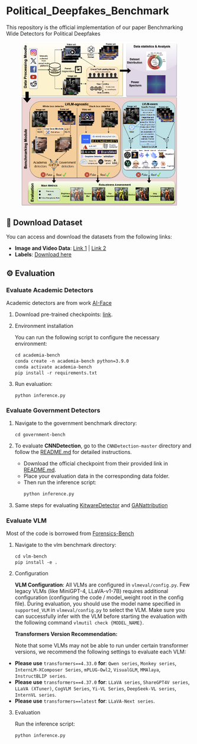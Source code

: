 
# Political_Deepfakes_Benchmark

This repository is the official implementation of our paper Benchmarking Wide Detectors for Political Deepfakes

<figure>
  <img src="assets/overview.png" alt="Overview">
</figure>



## 📁 Download Dataset
You can access and download the datasets from the following links:

- **Image and Video Data**: [Link 1](https://purdue0-my.sharepoint.com/:f:/g/personal/lin1785_purdue_edu/EidE546IvUdIsS_3LFCQX3MBGyS6lKtW-XiuHJwnIvpdYw?e=0MVjtJ) | [Link 2](https://purdue0-my.sharepoint.com/:f:/g/personal/lin1785_purdue_edu/EpQPBynMPlJDkdQ05Q-Ej5EBNzoiQIhZgFHLo6cbrnYNMw?e=0pll1P)
- **Labels**: [Download here](https://purdue0-my.sharepoint.com/:f:/g/personal/lin1785_purdue_edu/EpQPBynMPlJDkdQ05Q-Ej5EBNzoiQIhZgFHLo6cbrnYNMw?e=0pll1P)


## ⚙️ Evaluation

### Evaluate Academic Detectors

Academic detectors are from work [AI-Face](https://github.com/Purdue-M2/AI-Face-FairnessBench)

1. Download pre-trained checkpoints: [link](https://purdue0-my.sharepoint.com/:f:/g/personal/lin1785_purdue_edu/EsNU0g9QQP5Dgf74rgmydfoB-gWRy2zRpqnuE8sONgQ5mw?e=1wvy2j).

2. Environment installation
 
    You can run the following script to configure the necessary environment:

    ```
    cd academia-bench
    conda create -n academia-bench python=3.9.0
    conda activate academia-bench
    pip install -r requirements.txt
    ```

3. Run evaluation:

    ```
    python inference.py
    ```

### Evaluate Government Detectors

1. Navigate to the government benchmark directory:
    ```
    cd government-bench
    ``` 

2. To evaluate **CNNDetection**, go to the `CNNDetection-master` directory and follow the [README.md](government-bench/CNNDetection-master/README.md)
 for detailed instructions.

   - Download the official checkpoint from their provided link in [README.md](government-bench/CNNDetection-master/README.md).  
   - Place your evaluation data in the corresponding data folder.  
   - Then run the inference script:
     ```bash
     python inference.py
     ```

3. Same steps for evaluating [KitwareDetector](government-bench/generated-image-detection-main/README.md) and [GANattribution](government-bench/ganattribution-master/README.MD)

### Evaluate VLM 

Most of the code is borrowed from [Forensics-Bench](https://arxiv.org/abs/2503.15024)

1. Navigate to the vlm benchmark directory:
    ```
    cd vlm-bench
    pip install -e .
    ``` 

2. Configuration

    **VLM Configuration**: All VLMs are configured in `vlmeval/config.py`. Few legacy VLMs (like MiniGPT-4, LLaVA-v1-7B) requires additional configuration (configuring the code / model_weight root in the config file). During evaluation, you should use the model name specified in `supported_VLM` in `vlmeval/config.py` to select the VLM. Make sure you can successfully infer with the VLM before starting the evaluation with the following command `vlmutil check {MODEL_NAME}`.

    **Transformers Version Recommendation:**

    Note that some VLMs may not be able to run under certain transformer versions, we recommend the following settings to evaluate each VLM:

  - **Please use** `transformers==4.33.0` **for**: `Qwen series`, `Monkey series`, `InternLM-XComposer Series`, `mPLUG-Owl2`, `VisualGLM`, `MMAlaya`, `InstructBLIP series`.
  - **Please use** `transformers==4.37.0` **for**: `LLaVA series`, `ShareGPT4V series`, `LLaVA (XTuner)`, `CogVLM Series`, `Yi-VL Series`, `DeepSeek-VL series`, `InternVL series`.
  - **Please use** `transformers==latest` **for**: `LLaVA-Next series`.

3. Evaluation

    Run the inference script:
    ```
    python inference.py
    ```